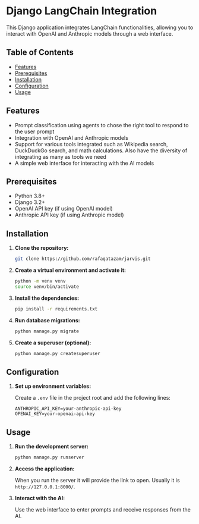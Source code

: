 # Django LangChain Integration
This Django application integrates LangChain functionalities, allowing you to interact with OpenAI and Anthropic models through a web interface.

## Table of Contents

- [Features](#features)
- [Prerequisites](#prerequisites)
- [Installation](#installation)
- [Configuration](#configuration)
- [Usage](#usage)
  
## Features

- Prompt classification using agents to chose the right tool to respond to the user prompt
- Integration with OpenAI and Anthropic models
- Support for various tools integrated such as Wikipedia search, DuckDuckGo search, and math calculations. Also have the diversity of integrating as many as tools we need
- A simple web interface for interacting with the AI models

## Prerequisites

- Python 3.8+
- Django 3.2+
- OpenAI API key (if using OpenAI model)
- Anthropic API key (if using Anthropic model)

## Installation

1. **Clone the repository:**

    ```sh
    git clone https://github.com/rafaqatazam/jarvis.git
    ```

2. **Create a virtual environment and activate it:**

    ```sh
    python -m venv venv
    source venv/bin/activate
    ```

3. **Install the dependencies:**

    ```sh
    pip install -r requirements.txt
    ```

4. **Run database migrations:**

    ```sh
    python manage.py migrate
    ```

5. **Create a superuser (optional):**

    ```sh
    python manage.py createsuperuser
    ```

## Configuration

1. **Set up environment variables:**

    Create a `.env` file in the project root and add the following lines:

    ```env
    ANTHROPIC_API_KEY=your-anthropic-api-key
    OPENAI_KEY=your-openai-api-key
    ```

## Usage

1. **Run the development server:**

    ```sh
    python manage.py runserver
    ```

2. **Access the application:**

    When you run the server it will provide the link to open. Usually it is `http://127.0.0.1:8000/`.

3. **Interact with the AI:**

    Use the web interface to enter prompts and receive responses from the AI.
